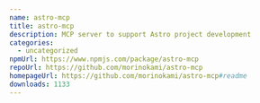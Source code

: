 ```yaml
---
name: astro-mcp
title: astro-mcp
description: MCP server to support Astro project development
categories:
  - uncategorized
npmUrl: https://www.npmjs.com/package/astro-mcp
repoUrl: https://github.com/morinokami/astro-mcp
homepageUrl: https://github.com/morinokami/astro-mcp#readme
downloads: 1133
---
```

